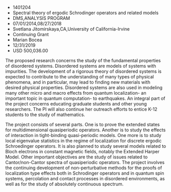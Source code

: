 
* 1401204
* Spectral theory of ergodic Schrodinger operators and related models
* DMS,ANALYSIS PROGRAM
* 07/01/2014,08/27/2018
* Svetlana Jitomirskaya,CA,University of California-Irvine
* Continuing Grant
* Marian Bocea
* 12/31/2019
* USD 500,036.00

The proposed research concerns the study of the fundamental properties of
disordered systems. Disordered systems are models of systems with impurities.
The development of a rigorous theory of disordered systems is expected to
contribute to the understanding of many types of physical phenomena, and in
particular, may lead to finding new materials with desired physical properties.
Disordered systems are also used in modeling many other micro and macro effects
from quantum localization- an important topic in quantum computation- to
earthquakes. An integral part of the project concerns educating graduate
students and other young researchers. The PI will also continue her outreach
efforts to entice K-12 students to the study of mathematics.

The project consists of several parts. One is to prove the extended states for
multidimensional quasiperiodic operators. Another is to study the effects of
interaction in tight-binding quasi-periodic models. One more is to study local
eigenvalue statistics in the regime of localization for discrete ergodic
Schroedinger operators. It is also planned to study several models related to
Bloch electrons in constant magnetic fields, notably the Extended Harper Model.
Other important objectives are the study of issues related to Cantor/non-Cantor
spectra of quasiperiodic operators. The project involves the continuing
development of non-perturbative methods for the proofs of localization type
effects both in Schrodinger operators and in quantum spin systems, percolation
and contact processes in disordered environments, as well as for the study of
absolutely continuous spectrum.
